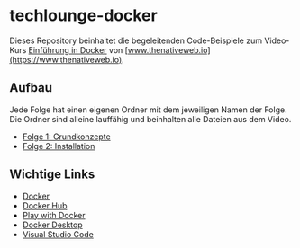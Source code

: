 # techlounge-docker

Dieses Repository beinhaltet die begeleitenden Code-Beispiele zum Video-Kurs [Einführung in Docker](https://www.techlounge.io/docker) von [www.thenativeweb.io](https://www.thenativeweb.io).

## Aufbau

Jede Folge hat einen eigenen Ordner mit dem jeweiligen Namen der Folge. Die Ordner sind alleine lauffähig und beinhalten alle Dateien aus dem Video.

- [Folge 1: Grundkonzepte](01-grundkonzepte/README.md)
- [Folge 2: Installation](02-installation/README.md)

## Wichtige Links

- [Docker](https://docker.com)
- [Docker Hub](https://hub.docker.com)
- [Play with Docker](https://docker.com/play-with-docker)
- [Docker Desktop](https://www.docker.com/products/docker-desktop)
- [Visual Studio Code](https://code.visualstudio.com)
